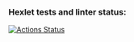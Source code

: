 ### Hexlet tests and linter status:
[![Actions Status](https://github.com/shakshin-01/frontend-project-lvl3/workflows/hexlet-check/badge.svg)](https://github.com/shakshin-01/frontend-project-lvl3/actions)